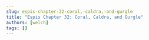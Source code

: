 ```yaml
---
slug: espis-chapter-32-coral,-caldra,-and-gurgle
title: "Espis Chapter 32: Coral, Caldra, and Gurgle"
authors: [welch]
tags: []
---
```


